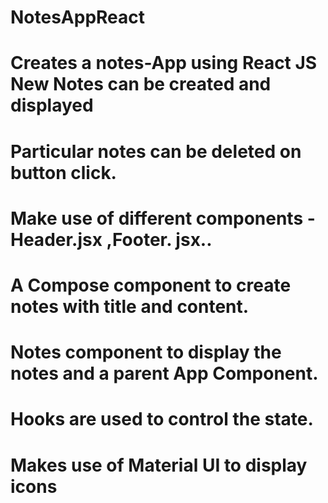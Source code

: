 # NotesAppReact
# Creates a notes-App using React JS  New Notes can be created and displayed 
# Particular notes can be deleted on button click.
# Make use of different components - Header.jsx ,Footer. jsx.. 
# A Compose component to create notes with title and content.
# Notes component to display the notes and a parent App Component.
# Hooks are used to control the state.
# Makes use of Material UI to display icons
